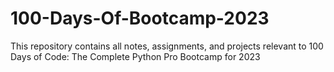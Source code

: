 # 100-Days-Of-Bootcamp-2023
This repository contains all notes, assignments, and projects relevant to 100 Days of Code: The Complete Python Pro Bootcamp for 2023
